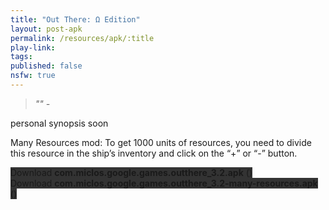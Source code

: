 ```yaml
---
title: "Out There: Ω Edition"
layout: post-apk
permalink: /resources/apk/:title
play-link: 
tags:
published: false
nsfw: true
---
```


> _"" - <a href="" target="_blank"></a>_

personal synopsis soon 

Many Resources mod: To get 1000 units of resources, you need to divide this resource in the ship’s inventory and click on the “+” or “-” button.

<div class="text-center">
    <a class="btn btn-dark btn-block w-100" onclick='apk("com.miclos.google.games.outthere_3.2.apk")' target="_blank" style="text-decoration: none; background-color: #333;"> Download <b>com.miclos.google.games.outthere_3.2.apk</b> ()</a><br>
    <a class="btn btn-dark btn-block w-100" onclick='apk("com.miclos.google.games.outthere_3.2-many-resources.apk")' target="_blank" style="text-decoration: none; background-color: #333;"> Download <b>com.miclos.google.games.outthere_3.2-many-resources.apk</b> ()</a><br>
</div>

